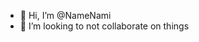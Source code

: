 - 👋 Hi, I’m @NameNami
- 💞️ I’m looking to not collaborate on things

<!---
NameNami/NameNami is a ✨ special ✨ repository because its `README.md` (this file) appears on your GitHub profile.
You can click the Preview link to take a look at your changes.
--->

